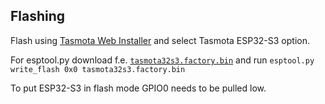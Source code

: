## Flashing 

Flash using [Tasmota Web Installer](https://tasmota.github.io/install/) and select Tasmota ESP32-S3 option.

For esptool.py download f.e. [`tasmota32s3.factory.bin`](http://ota.tasmota.com/tasmota32/release/tasmota32s3.factory.bin) and run `esptool.py write_flash 0x0 tasmota32s3.factory.bin`

To put ESP32-S3 in flash mode GPIO0 needs to be pulled low.  
